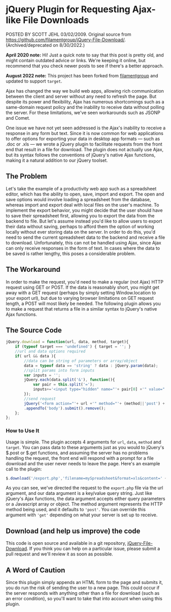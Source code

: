 # jQuery Plugin for Requesting Ajax-like File Downloads

POSTED BY SCOTT JEHL 03/02/2009. Original source from https://github.com/filamentgroup/jQuery-File-Download/. (Archived/deprecated on 8/30/2022.)

**April 2020 note:** Hi! Just a quick note to say that this post is pretty old, and might contain outdated advice or links. We're keeping it online, but recommend that you check newer posts to see if there's a better approach.

**August 2022 note:** This project has been forked from [filamentgroup](https://github.com/filamentgroup/jQuery-File-Download/) and updated to support `target`.

Ajax has changed the way we build web apps, allowing rich communication between the client and server without any need to refresh the page. But despite its power and flexibility, Ajax has numerous shortcomings such as a same-domain request policy and the inability to receive data without polling the server. For these limitations, we've seen workarounds such as JSONP and Comet.

One issue we have not yet seen addressed is the Ajax's inability to receive a response in any form but text. Since it is now common for web applications to offer options for exporting your data in desktop app formats — such as .doc or .xls — we wrote a jQuery plugin to facilitate requests from the front end that result in a file for download. The plugin does not actually use Ajax, but its syntax follows the conventions of jQuery's native Ajax functions, making it a natural addition to our jQuery toolset.

## The Problem
Let's take the example of a productivity web app such as a spreadsheet editor, which has the ability to open, save, import and export. The open and save options would involve loading a spreadsheet from the database, whereas import and export deal with local files on the user's machine. To implement the export behavior, you might decide that the user should have to save their spreadsheet first, allowing you to export the data from the backend to file. But let's assume instead you'd like to allow users to export their data without saving, perhaps to afford them the option of working locally without ever storing data on the server. In order to do this, you'd need to send the current spreadsheet data to the backend and receive a file to download. Unfortunately, this can not be handled using Ajax, since Ajax can only receive responses in the form of text. In cases where the data to be saved is rather lengthy, this poses a considerable problem.

## The Workaround
In order to make the request, you'd need to make a regular (not Ajax) HTTP request using GET or POST. If the data is reasonably short, you might get away with a GET request (perhaps by simply setting Window.location to your export url), but due to varying browser limitations on GET request length, a POST will most likely be needed. The following plugin allows you to make a request that returns a file in a similar syntax to jQuery's native Ajax functions.

## The Source Code

```js
jQuery.download = function(url, data, method, target){
    if (typeof target === 'undefined') { target = ''; }
    //url and data options required
    if( url && data ){
        //data can be string of parameters or array/object
        data = typeof data == 'string' ? data : jQuery.param(data);
        //split params into form inputs
        var inputs = '';
        jQuery.each(data.split('&'), function(){
            var pair = this.split('=');
            inputs+='<input type="hidden" name="'+ pair[0] +'" value="'+ pair[1] +'" />';
        });
        //send request
        jQuery('<form action="'+ url +'" method="'+ (method||'post') +'" target="'+ target +'">'+inputs+'</form>')
        .appendTo('body').submit().remove();
    };
};
```

### How to Use It
Usage is simple. The plugin accepts 4 arguments for `url`, `data`, `method` and `target`. You can pass data to these arguments just as you would to jQuery's $.post or $.get functions, and assuming the server has no problems handling the request, the front end will respond with a prompt for a file download and the user never needs to leave the page. Here's an example call to the plugin:

```js
$.download('/export.php','filename=mySpreadsheet&format=xls&content=' + spreadsheetData );
```

As you can see, we've directed the request to the `export.php` file via the url argument, and our data argument is a key/value query string. Just like jQuery's Ajax functions, the data argument accepts either query parameters or a Javascript array or object. The method argument represents the HTTP method being used, and it defaults to `'post'`. You can override this argument with `'get'` depending on what your server is set up to receive.

## Download (and help us improve) the code
This code is open source and available in a git repository, [jQuery-File-Download](https://github.com/JamoCA/jQuery-File-Download). If you think you can help on a particular issue, please submit a pull request and we'll review it as soon as possible.

## A Word of Caution
Since this plugin simply appends an HTML form to the page and submits it, you do run the risk of sending the user to a new page. This could occur if the server responds with anything other than a file for download (such as an error condition), so you'll want to take that into account when using this plugin.
